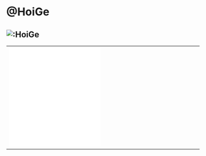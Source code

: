 # @HoiGe

![:HoiGe](https://count.getloli.com/get/@HoiGe?theme=rule34)
---

<table>
<tr>
<td valign="top" width="50%">
<img src="metrics.svg" alt="Metric" />
</td>
<td valign="top" width="50%">

</td>
</tr></table>




